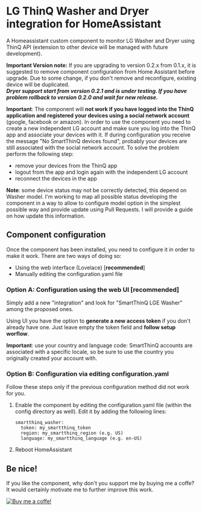 # LG ThinQ Washer and Dryer integration for HomeAssistant
A Homeassistant custom component to monitor LG Washer and Dryer using ThinQ API (extension to other device will be managed with future development).<br/>

**Important Version note:** If you are upgrading to version 0.2.x from 0.1.x, it is suggested to remove component configuration
from Home Assistant before upgrade. Due to some change, if you don't remove and reconfigure, existing device will be duplicated.<br/>
***Dryer support start from version 0.2.1 and is under testing. If you have problem rollback to version 0.2.0 and wait for new release.***

**Important**: The component will **not work if you have logged into the ThinQ application and registered your devices using a social network account** (google, facebook or amazon). In order to use the component you need to create a new independent LG account and make sure you log into the ThinQ app and associate your devices with it.
If during configuration you receive the message "No SmartThinQ devices found", probably your devices are still associated with the social network account. To solve the problem perform the following step:
- remove your devices from the ThinQ app
- logout from the app and login again with the independent LG account
- reconnect the devices in the app

**Note**: some device status may not be correctly detected, this depend on Washer model. I'm working to map all possible status developing the component in a way to allow to configure model option in the simplest possible way and provide update using Pull Requests. I will provide a guide on how update this information.<br/>

## Component configuration    
Once the component has been installed, you need to configure it in order to make it work.
There are two ways of doing so:
- Using the web interface (Lovelace) [**recommended**]
- Manually editing the configuration.yaml file

### Option A: Configuration using the web UI [recommended]
Simply add a new "integration" and look for "SmartThinQ LGE Washer" among the proposed ones.

Using UI you have the option to **generate a new access token** if you don't already have one. Just leave empty the token field and **follow setup worflow**.<br/>

**Important**: use your country and language code: SmartThinQ accounts are associated with a specific locale, so be sure to use the country you originally created your account with.<br/>

### Option B: Configuration via editing configuration.yaml
Follow these steps only if the previous configuration method did not work for you. 

1. Enable the component by editing the configuration.yaml file (within the config directory as well).
Edit it by adding the following lines:
    ```
    smartthinq_washer:
      token: my_smartthinq_token
      region: my_smartthinq_region (e.g. US)
      language: my_smartthinq_language (e.g. en-US)
    ```

2. Reboot HomeAssistant

## Be nice!
If you like the component, why don't you support me by buying me a coffe?
It would certainly motivate me to further improve this work.

[![Buy me a coffe!](https://www.buymeacoffee.com/assets/img/custom_images/black_img.png)](https://www.buymeacoffee.com/ollo69)
